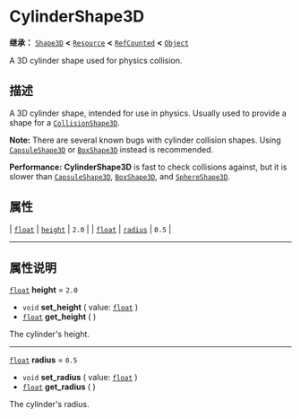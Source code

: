 <!-- ⚠ 请勿编辑本文件 ⚠ -->
<!-- 本文档使用脚本从 WeDot 引擎源码仓库生成。 -->
<!-- 生成脚本：https://github.com/WeDot-Engine/WeDot/tree/4.3/doc/tools/make_md.py； -->
<!-- 原文件：https://github.com/WeDot-Engine/WeDot/tree/4.3/doc/classes/CylinderShape3D.xml。 -->

<div id="_class_cylindershape3d"></div>

# CylinderShape3D

**继承：** [`Shape3D`](class_shape3d.md) **<** [`Resource`](class_resource.md) **<** [`RefCounted`](class_refcounted.md) **<** [`Object`](class_object.md)

A 3D cylinder shape used for physics collision.

## 描述

A 3D cylinder shape, intended for use in physics. Usually used to provide a shape for a [`CollisionShape3D`](class_collisionshape3d.md).

 **Note:** There are several known bugs with cylinder collision shapes. Using [`CapsuleShape3D`](class_capsuleshape3d.md) or [`BoxShape3D`](class_boxshape3d.md) instead is recommended.

 **Performance:** **CylinderShape3D** is fast to check collisions against, but it is slower than [`CapsuleShape3D`](class_capsuleshape3d.md), [`BoxShape3D`](class_boxshape3d.md), and [`SphereShape3D`](class_sphereshape3d.md).

## 属性

| [`float`](class_float.md) | [`height`](#class_cylindershape3d_property_height) | ``2.0`` |
| [`float`](class_float.md) | [`radius`](#class_cylindershape3d_property_radius) | ``0.5`` |

<!-- rst-class:: classref-section-separator -->

---

## 属性说明

<div id="_class_cylindershape3d_property_height"></div>

[`float`](class_float.md) **height** = ``2.0`` <div id="class_cylindershape3d_property_height"></div>

- `void` **set_height** ( value: [`float`](class_float.md) )
- [`float`](class_float.md) **get_height** ( )

The cylinder's height.

<!-- rst-class:: classref-item-separator -->

---

<div id="_class_cylindershape3d_property_radius"></div>

[`float`](class_float.md) **radius** = ``0.5`` <div id="class_cylindershape3d_property_radius"></div>

- `void` **set_radius** ( value: [`float`](class_float.md) )
- [`float`](class_float.md) **get_radius** ( )

The cylinder's radius.

[^virtual]: 本方法通常需要用户覆盖才能生效。
[^const]: 本方法无副作用，不会修改该实例的任何成员变量。
[^vararg]: 本方法除了能接受在此处描述的参数外，还能够继续接受任意数量的参数。
[^constructor]: 本方法用于构造某个类型。
[^static]: 调用本方法无需实例，可直接使用类名进行调用。
[^operator]: 本方法描述的是使用本类型作为左操作数的有效运算符。
[^bitfield]: 这个值是由下列位标志构成位掩码的整数。
[^void]: 无返回值。
